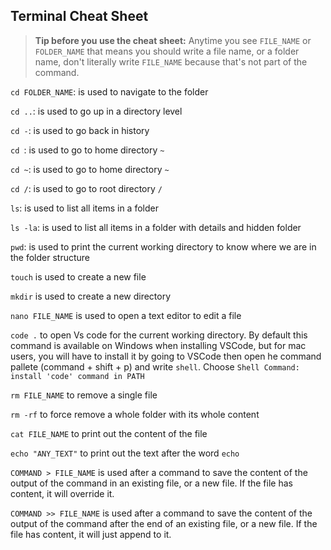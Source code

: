 ## Terminal Cheat Sheet

> **Tip before you use the cheat sheet:**
> Anytime you see `FILE_NAME` or `FOLDER_NAME` that means you should write a file name, or a folder name, don't literally write `FILE_NAME` because that's not part of the command.

`cd FOLDER_NAME`: is used to navigate to the folder

`cd ..`: is used to go up in a directory level

`cd -`: is used to go back in history

`cd `: is used to go to home directory `~`

`cd ~`: is used to go to home directory `~`

`cd /`: is used to go to root directory `/`

`ls`: is used to list all items in a folder

`ls -la`: is used to list all items in a folder with details and hidden folder

`pwd`: is used to print the current working directory to know where we are in the folder structure

`touch` is used to create a new file

`mkdir` is used to create a new directory

`nano FILE_NAME` is used to open a text editor to edit a file

`code .` to open Vs code for the current working directory. By default this command is available on Windows when installing VSCode, but for mac users, you will have to install it by going to VSCode then open he command pallete (command + shift + p) and write `shell`. Choose `Shell Command: install 'code' command in PATH`

`rm FILE_NAME` to remove a single file

`rm -rf` to force remove a whole folder with its whole content

`cat FILE_NAME` to print out the content of the file

`echo "ANY_TEXT"` to print out the text after the word `echo`

`COMMAND > FILE_NAME` is used after a command to save the content of the output of the command in an existing file, or a new file. If the file has content, it will override it.

`COMMAND >> FILE_NAME` is used after a command to save the content of the output of the command after the end of an existing file, or a new file. If the file has content, it will just append to it.
